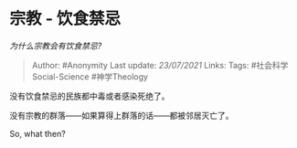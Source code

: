 # 宗教 - 饮食禁忌
*为什么宗教会有饮食禁忌?*

> Author: #Anonymity
Last update: *23/07/2021* 
Links:
Tags: #社会科学Social-Science   #神学Theology 

 
没有饮食禁忌的民族都中毒或者感染死绝了。

没有宗教的群落——如果算得上群落的话——都被邻居灭亡了。

So, what then?



